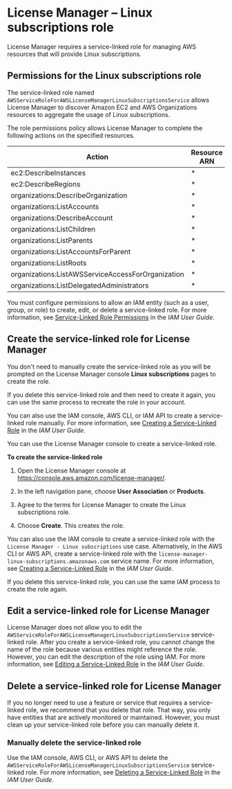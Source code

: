 # License Manager – Linux subscriptions role<a name="linux-subscriptions-role"></a>

License Manager requires a service\-linked role for managing AWS resources that will provide Linux subscriptions\.

## Permissions for the Linux subscriptions role<a name="service-linked-role-permissions-member"></a>

The service\-linked role named `AWSServiceRoleForAWSLicenseManagerLinuxSubscriptionsService` allows License Manager to discover Amazon EC2 and AWS Organizations resources to aggregate the usage of Linux subscriptions\.

The role permissions policy allows License Manager to complete the following actions on the specified resources\.


| Action | Resource ARN | 
| --- | --- | 
| ec2:DescribeInstances | \* | 
| ec2:DescribeRegions | \* | 
| organizations:DescribeOrganization | \* | 
| organizations:ListAccounts | \* | 
| organizations:DescribeAccount | \* | 
| organizations:ListChildren | \* | 
| organizations:ListParents | \* | 
| organizations:ListAccountsForParent | \* | 
| organizations:ListRoots | \* | 
| organizations:ListAWSServiceAccessForOrganization | \* | 
| organizations:ListDelegatedAdministrators | \* | 

You must configure permissions to allow an IAM entity \(such as a user, group, or role\) to create, edit, or delete a service\-linked role\. For more information, see [Service\-Linked Role Permissions](https://docs.aws.amazon.com/IAM/latest/UserGuide/using-service-linked-roles.html#service-linked-role-permissions) in the *IAM User Guide*\.

## Create the service\-linked role for License Manager<a name="create-service-linked-role-member"></a>

You don't need to manually create the service\-linked role as you will be prompted on the License Manager console **Linux subscriptions** pages to create the role\.

If you delete this service\-linked role and then need to create it again, you can use the same process to recreate the role in your account\.

You can also use the IAM console, AWS CLI, or IAM API to create a service\-linked role manually\. For more information, see [Creating a Service\-Linked Role](https://docs.aws.amazon.com/IAM/latest/UserGuide/using-service-linked-roles.html#create-service-linked-role) in the *IAM User Guide*\.

You can use the License Manager console to create a service\-linked role\.

**To create the service\-linked role**

1. Open the License Manager console at [https://console\.aws\.amazon\.com/license\-manager/](https://console.aws.amazon.com/license-manager/)\.

1. In the left navigation pane, choose **User Association** or **Products**\.

1. Agree to the terms for License Manager to create the Linux subscriptions role\.

1. Choose **Create**\. This creates the role\.

You can also use the IAM console to create a service\-linked role with the `License Manager - Linux subscriptions` use case\. Alternatively, in the AWS CLI or AWS API, create a service\-linked role with the `license-manager-linux-subscriptions.amazonaws.com` service name\. For more information, see [Creating a Service\-Linked Role](https://docs.aws.amazon.com/IAM/latest/UserGuide/using-service-linked-roles.html#create-service-linked-role) in the *IAM User Guide*\. 

If you delete this service\-linked role, you can use the same IAM process to create the role again\.

## Edit a service\-linked role for License Manager<a name="edit-service-linked-role-member"></a>

License Manager does not allow you to edit the `AWSServiceRoleForAWSLicenseManagerLinuxSubscriptionsService` service\-linked role\. After you create a service\-linked role, you cannot change the name of the role because various entities might reference the role\. However, you can edit the description of the role using IAM\. For more information, see [Editing a Service\-Linked Role](https://docs.aws.amazon.com/IAM/latest/UserGuide/using-service-linked-roles.html#edit-service-linked-role) in the *IAM User Guide*\.

## Delete a service\-linked role for License Manager<a name="delete-service-linked-role-member"></a>

If you no longer need to use a feature or service that requires a service\-linked role, we recommend that you delete that role\. That way, you only have entities that are actively monitored or maintained\. However, you must clean up your service\-linked role before you can manually delete it\.

### Manually delete the service\-linked role<a name="slr-manual-delete-member"></a>

Use the IAM console, AWS CLI, or AWS API to delete the `AWSServiceRoleForAWSLicenseManagerLinuxSubscriptionsService` service\-linked role\. For more information, see [Deleting a Service\-Linked Role](https://docs.aws.amazon.com/IAM/latest/UserGuide/using-service-linked-roles.html#delete-service-linked-role) in the *IAM User Guide*\.